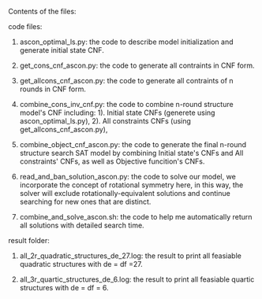 Contents of the files:

code files:
1. ascon_optimal_ls.py: the code to describe model initialization and  generate initial state CNF.

2. get_cons_cnf_ascon.py: the code to generate all contraints in CNF form.

3. get_allcons_cnf_ascon.py: the code to generate all contraints of n rounds in CNF form.

4. combine_cons_inv_cnf.py: the code to combine n-round structure model's CNF including: 
1). Initial state CNFs (generete using ascon_optimal_ls.py), 
2). All constraints CNFs (using get_allcons_cnf_ascon.py), 

5. combine_object_cnf_ascon.py: the code to generate the final n-round structure search SAT model by combining Initial state's CNFs and All constraints' CNFs, as well as Objective funcition's CNFs.

6. read_and_ban_solution_ascon.py: the code to solve our model, we incorporate the concept of rotational symmetry here, in this way, the solver will exclude rotationally-equivalent solutions and continue searching for new ones that are distinct.

7. combine_and_solve_ascon.sh: the code to help me automatically return all solutions with detailed  search time.

result folder:
1. all_2r_quadratic_structures_de_27.log: the result to print all feasiable quadratic structures with de = df =27.

1. all_3r_quartic_structures_de_6.log: the result to print all feasiable quartic structures with de = df = 6.